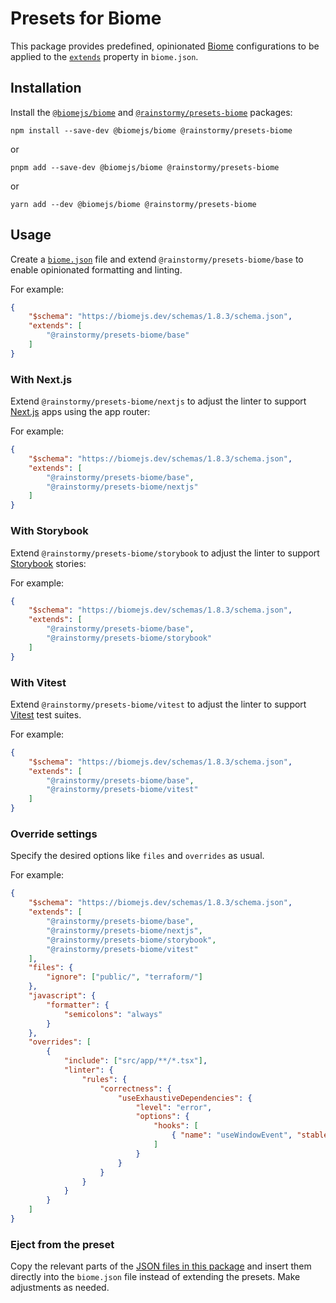 # Presets for Biome

This package provides predefined, opinionated [Biome](https://biomejs.dev)
configurations to be applied to
the [`extends`](https://biomejs.dev/guides/configure-biome/#share-a-configuration-file)
property in `biome.json`.

## Installation
Install the [`@biomejs/biome`](https://www.npmjs.com/package/@biomejs/biome)
and [`@rainstormy/presets-biome`](https://www.npmjs.com/package/@rainstormy/presets-biome)
packages:

```shell
npm install --save-dev @biomejs/biome @rainstormy/presets-biome
```
or
```shell
pnpm add --save-dev @biomejs/biome @rainstormy/presets-biome
```
or
```shell
yarn add --dev @biomejs/biome @rainstormy/presets-biome
```

## Usage
Create a [`biome.json`](https://biomejs.dev/reference/configuration) file and
extend `@rainstormy/presets-biome/base` to enable opinionated formatting and
linting.

For example:

```json
{
    "$schema": "https://biomejs.dev/schemas/1.8.3/schema.json",
    "extends": [
        "@rainstormy/presets-biome/base"
    ]
}
```

### With Next.js
Extend `@rainstormy/presets-biome/nextjs` to adjust the linter to
support [Next.js](https://nextjs.org) apps using the app router:

For example:

```json
{
    "$schema": "https://biomejs.dev/schemas/1.8.3/schema.json",
    "extends": [
        "@rainstormy/presets-biome/base",
        "@rainstormy/presets-biome/nextjs"
    ]
}
```

### With Storybook
Extend `@rainstormy/presets-biome/storybook` to adjust the linter to
support [Storybook](https://storybook.js.org) stories:

For example:

```json
{
    "$schema": "https://biomejs.dev/schemas/1.8.3/schema.json",
    "extends": [
        "@rainstormy/presets-biome/base",
        "@rainstormy/presets-biome/storybook"
    ]
}
```

### With Vitest
Extend `@rainstormy/presets-biome/vitest` to adjust the linter to
support [Vitest](https://vitest.dev) test suites.

For example:

```json
{
    "$schema": "https://biomejs.dev/schemas/1.8.3/schema.json",
    "extends": [
        "@rainstormy/presets-biome/base",
        "@rainstormy/presets-biome/vitest"
    ]
}
```

### Override settings
Specify the desired options like `files` and `overrides` as usual.

For example:

```json
{
    "$schema": "https://biomejs.dev/schemas/1.8.3/schema.json",
    "extends": [
        "@rainstormy/presets-biome/base",
        "@rainstormy/presets-biome/nextjs",
        "@rainstormy/presets-biome/storybook",
        "@rainstormy/presets-biome/vitest"
    ],
    "files": {
        "ignore": ["public/", "terraform/"]
    },
    "javascript": {
        "formatter": {
            "semicolons": "always"
        }
    },
    "overrides": [
        {
            "include": ["src/app/**/*.tsx"],
            "linter": {
                "rules": {
                    "correctness": {
                        "useExhaustiveDependencies": {
                            "level": "error",
                            "options": {
                                "hooks": [
                                    { "name": "useWindowEvent", "stableResult": true }
                                ]
                            }
                        }
                    }
                }
            }
        }
    ]
}
```

### Eject from the preset
Copy the relevant parts of
the [JSON files in this package](https://github.com/rainstormy/presets-biome/tree/main/src)
and insert them directly into the `biome.json` file instead of extending the
presets. Make adjustments as needed.
